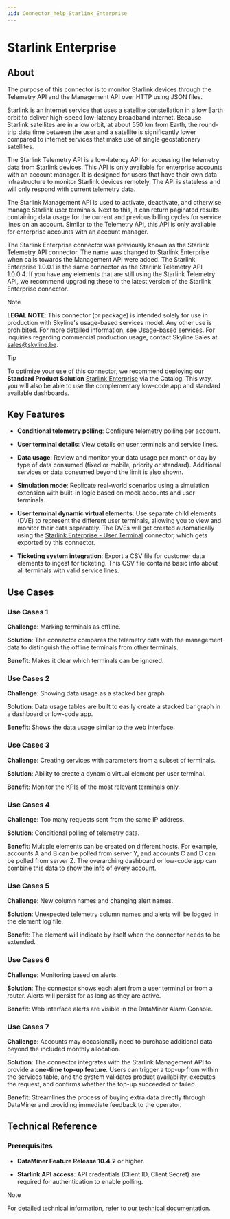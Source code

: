 ```yaml
---
uid: Connector_help_Starlink_Enterprise
---
```


# Starlink Enterprise

## About

The purpose of this connector is to monitor Starlink devices through the Telemetry API and the Management API over HTTP using JSON files.

Starlink is an internet service that uses a satellite constellation in a low Earth orbit to deliver high-speed low-latency broadband internet. Because Starlink satellites are in a low orbit, at about 550 km from Earth, the round-trip data time between the user and a satellite is significantly lower compared to internet services that make use of single geostationary satellites.

The Starlink Telemetry API is a low-latency API for accessing the telemetry data from Starlink devices. This API is only available for enterprise accounts with an account manager. It is designed for users that have their own data infrastructure to monitor Starlink devices remotely. The API is stateless and will only respond with current telemetry data.

The Starlink Management API is used to activate, deactivate, and otherwise manage Starlink user terminals. Next to this, it can return paginated results containing data usage for the current and previous billing cycles for service lines on an account. Similar to the Telemetry API, this API is only available for enterprise accounts with an account manager.

The Starlink Enterprise connector was previously known as the Starlink Telemetry API connector. The name was changed to Starlink Enterprise when calls towards the Management API were added. The Starlink Enterprise 1.0.0.1 is the same connector as the Starlink Telemetry API 1.0.0.4. If you have any elements that are still using the Starlink Telemetry API, we recommend upgrading these to the latest version of the Starlink Enterprise connector.

> [!NOTE]
> **LEGAL NOTE**: This connector (or package) is intended solely for use in production with Skyline's usage-based services model. Any other use is prohibited. For more detailed information, see [Usage-based services](https://aka.dataminer.services/usage-based-services-docs). For inquiries regarding commercial production usage, contact Skyline Sales at <sales@skyline.be>.

> [!TIP]
> To optimize your use of this connector, we recommend deploying our **Standard Product Solution** [Starlink Enterprise](https://catalog.dataminer.services/details/66a4c259-0fb1-4c27-aede-8bbd3a4925d0) via the Catalog. This way, you will also be able to use the complementary low-code app and standard available dashboards.

## Key Features

- **Conditional telemetry polling**: Configure telemetry polling per account.

- **User terminal details**: View details on user terminals and service lines.

- **Data usage**: Review and monitor your data usage per month or day by type of data consumed (fixed or mobile, priority or standard). Additional services or data consumed beyond the limit is also shown.

- **Simulation mode**: Replicate real-world scenarios using a simulation extension with built-in logic based on mock accounts and user terminals.

- **User terminal dynamic virtual elements**: Use separate child elements (DVE) to represent the different user terminals, allowing you to view and monitor their data separately. The DVEs will get created automatically using the [Starlink Enterprise - User Terminal](xref:Connector_help_Starlink_Enterprise_-_User_Terminal) connector, which gets exported by this connector.

- **Ticketing system integration**: Export a CSV file for customer data elements to ingest for ticketing. This CSV file contains basic info about all terminals with valid service lines.

## Use Cases

### Use Cases 1

**Challenge**: Marking terminals as offline.

**Solution**: The connector compares the telemetry data with the management data to distinguish the offline terminals from other terminals.

**Benefit**: Makes it clear which terminals can be ignored.

### Use Cases 2

**Challenge**: Showing data usage as a stacked bar graph.

**Solution**: Data usage tables are built to easily create a stacked bar graph in a dashboard or low-code app.

**Benefit**: Shows the data usage similar to the web interface.

### Use Cases 3

**Challenge**: Creating services with parameters from a subset of terminals.

**Solution**: Ability to create a dynamic virtual element per user terminal.

**Benefit**: Monitor the KPIs of the most relevant terminals only.

### Use Cases 4

**Challenge**: Too many requests sent from the same IP address.

**Solution**: Conditional polling of telemetry data.

**Benefit**: Multiple elements can be created on different hosts. For example, accounts A and B can be polled from server Y, and accounts C and D can be polled from server Z. The overarching dashboard or low-code app can combine this data to show the info of every account.

### Use Cases 5

**Challenge**: New column names and changing alert names.

**Solution**: Unexpected telemetry column names and alerts will be logged in the element log file.

**Benefit**: The element will indicate by itself when the connector needs to be extended.

### Use Cases 6

**Challenge**: Monitoring based on alerts.

**Solution**: The connector shows each alert from a user terminal or from a router. Alerts will persist for as long as they are active.

**Benefit**: Web interface alerts are visible in the DataMiner Alarm Console.

### Use Cases 7

**Challenge**: Accounts may occasionally need to purchase additional data beyond the included monthly allocation. 

**Solution**: The connector integrates with the Starlink Management API to provide a **one-time top-up feature**. Users can trigger a top-up from within the services table, and the system validates product availability, executes the request, and confirms whether the top-up succeeded or failed.  

**Benefit**: Streamlines the process of buying extra data directly through DataMiner and providing immediate feedback to the operator.  

## Technical Reference

### Prerequisites

- **DataMiner Feature Release 10.4.2** or higher.

- **Starlink API access**: API credentials (Client ID, Client Secret) are required for authentication to enable polling.

> [!NOTE]
> For detailed technical information, refer to our [technical documentation](xref:Connector_help_Starlink_Enterprise_Technical).
